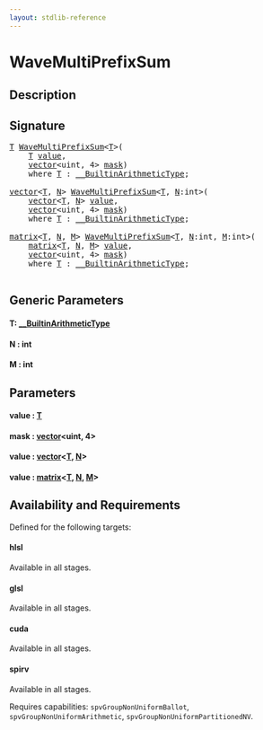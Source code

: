 ```yaml
---
layout: stdlib-reference
---
```


# WaveMultiPrefixSum

## Description





## Signature 

<pre>
<a href="wavemultiprefixsum-049f#typeparam-T" class="code_type">T</a> <a href="wavemultiprefixsum-049f">WaveMultiPrefixSum</a>&lt;<a href="wavemultiprefixsum-049f#typeparam-T" class="code_type">T</a>&gt;(
    <a href="wavemultiprefixsum-049f#typeparam-T" class="code_type">T</a> <a href="wavemultiprefixsum-049f#decl-value" class="code_param">value</a>,
    <a href="../types/vector/index" class="code_type">vector</a>&lt;<span class="code_keyword">uint</span>, 4&gt; <a href="wavemultiprefixsum-049f#decl-mask" class="code_param">mask</a>)
    <span class='code_keyword'>where</span> <a href="wavemultiprefixsum-049f#typeparam-T" class="code_type">T</a> : <a href="../interfaces/0_builtinarithmetictype-029j/index" class="code_type">__BuiltinArithmeticType</a>;

<a href="../types/vector/index" class="code_type">vector</a>&lt;<a href="wavemultiprefixsum-049f#typeparam-T" class="code_type">T</a>, <a href="wavemultiprefixsum-049f#decl-N" class="code_var">N</a>&gt; <a href="wavemultiprefixsum-049f">WaveMultiPrefixSum</a>&lt;<a href="wavemultiprefixsum-049f#typeparam-T" class="code_type">T</a>, <a href="wavemultiprefixsum-049f#decl-N" class="code_var">N</a>:<span class="code_keyword">int</span>&gt;(
    <a href="../types/vector/index" class="code_type">vector</a>&lt;<a href="wavemultiprefixsum-049f#typeparam-T" class="code_type">T</a>, <a href="wavemultiprefixsum-049f#decl-N" class="code_var">N</a>&gt; <a href="wavemultiprefixsum-049f#decl-value" class="code_param">value</a>,
    <a href="../types/vector/index" class="code_type">vector</a>&lt;<span class="code_keyword">uint</span>, 4&gt; <a href="wavemultiprefixsum-049f#decl-mask" class="code_param">mask</a>)
    <span class='code_keyword'>where</span> <a href="wavemultiprefixsum-049f#typeparam-T" class="code_type">T</a> : <a href="../interfaces/0_builtinarithmetictype-029j/index" class="code_type">__BuiltinArithmeticType</a>;

<a href="../types/matrix/index" class="code_type">matrix</a>&lt;<a href="wavemultiprefixsum-049f#typeparam-T" class="code_type">T</a>, <a href="wavemultiprefixsum-049f#decl-N" class="code_var">N</a>, <a href="wavemultiprefixsum-049f#decl-M" class="code_var">M</a>&gt; <a href="wavemultiprefixsum-049f">WaveMultiPrefixSum</a>&lt;<a href="wavemultiprefixsum-049f#typeparam-T" class="code_type">T</a>, <a href="wavemultiprefixsum-049f#decl-N" class="code_var">N</a>:<span class="code_keyword">int</span>, <a href="wavemultiprefixsum-049f#decl-M" class="code_var">M</a>:<span class="code_keyword">int</span>&gt;(
    <a href="../types/matrix/index" class="code_type">matrix</a>&lt;<a href="wavemultiprefixsum-049f#typeparam-T" class="code_type">T</a>, <a href="wavemultiprefixsum-049f#decl-N" class="code_var">N</a>, <a href="wavemultiprefixsum-049f#decl-M" class="code_var">M</a>&gt; <a href="wavemultiprefixsum-049f#decl-value" class="code_param">value</a>,
    <a href="../types/vector/index" class="code_type">vector</a>&lt;<span class="code_keyword">uint</span>, 4&gt; <a href="wavemultiprefixsum-049f#decl-mask" class="code_param">mask</a>)
    <span class='code_keyword'>where</span> <a href="wavemultiprefixsum-049f#typeparam-T" class="code_type">T</a> : <a href="../interfaces/0_builtinarithmetictype-029j/index" class="code_type">__BuiltinArithmeticType</a>;

</pre>

## Generic Parameters

####  <a id="typeparam-T"></a>T: [\_\_BuiltinArithmeticType](../interfaces/0_builtinarithmetictype-029j/index)
####  <a id="decl-N"></a>N  : int
####  <a id="decl-M"></a>M  : int

## Parameters

####  <a id="decl-value"></a>value  : [T](wavemultiprefixsum-049f#typeparam-T)
####  <a id="decl-mask"></a>mask  : [vector](../types/vector/index)\<uint, 4\>
####  <a id="decl-value"></a>value  : [vector](../types/vector/index)\<[T](../types/vector/index#typeparam-T), [N](../types/vector/index#decl-N)\>
####  <a id="decl-value"></a>value  : [matrix](../types/matrix/index)\<[T](), [N](../types/matrix/index#decl-N), [M](../types/matrix/index#decl-M)\>

## Availability and Requirements

Defined for the following targets:

#### hlsl
Available in all stages.

#### glsl
Available in all stages.

#### cuda
Available in all stages.

#### spirv
Available in all stages.

Requires capabilities: `spvGroupNonUniformBallot`, `spvGroupNonUniformArithmetic`, `spvGroupNonUniformPartitionedNV`.


